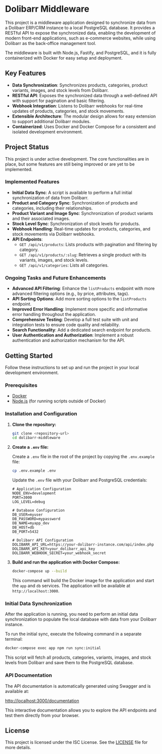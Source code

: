 # Dolibarr Middleware

This project is a middleware application designed to synchronize data from a Dolibarr ERP/CRM instance to a local PostgreSQL database. It provides a RESTful API to expose the synchronized data, enabling the development of modern front-end applications, such as e-commerce websites, while using Dolibarr as the back-office management tool.

The middleware is built with Node.js, Fastify, and PostgreSQL, and it is fully containerized with Docker for easy setup and deployment.

## Key Features

- **Data Synchronization**: Synchronizes products, categories, product variants, images, and stock levels from Dolibarr.
- **RESTful API**: Exposes the synchronized data through a well-defined API with support for pagination and basic filtering.
- **Webhook Integration**: Listens to Dolibarr webhooks for real-time updates of products, categories, and stock movements.
- **Extensible Architecture**: The modular design allows for easy extension to support additional Dolibarr modules.
- **Containerized**: Uses Docker and Docker Compose for a consistent and isolated development environment.

## Project Status

This project is under active development. The core functionalities are in place, but some features are still being improved or are yet to be implemented.

### Implemented Features

- **Initial Data Sync**: A script is available to perform a full initial synchronization of data from Dolibarr.
- **Product and Category Sync**: Synchronization of products and categories, including their relationships.
- **Product Variant and Image Sync**: Synchronization of product variants and their associated images.
- **Stock Level Sync**: Synchronization of stock levels for products.
- **Webhook Handling**: Real-time updates for products, categories, and stock movements via Dolibarr webhooks.
- **API Endpoints**:
  - `GET /api/v1/products`: Lists products with pagination and filtering by category.
  - `GET /api/v1/products/:slug`: Retrieves a single product with its variants, images, and stock levels.
  - `GET /api/v1/categories`: Lists all categories.

### Ongoing Tasks and Future Enhancements

- **Advanced API Filtering**: Enhance the `listProducts` endpoint with more advanced filtering options (e.g., by price, attributes, tags).
- **API Sorting Options**: Add more sorting options to the `listProducts` endpoint.
- **Improved Error Handling**: Implement more specific and informative error handling throughout the application.
- **Comprehensive Testing**: Develop a full test suite with unit and integration tests to ensure code quality and reliability.
- **Search Functionality**: Add a dedicated search endpoint for products.
- **User Authentication and Authorization**: Implement a robust authentication and authorization mechanism for the API.

## Getting Started

Follow these instructions to set up and run the project in your local development environment.

### Prerequisites

- [Docker](https://www.docker.com/get-started)
- [Node.js](https://nodejs.org/) (for running scripts outside of Docker)

### Installation and Configuration

1.  **Clone the repository:**

    ```bash
    git clone <repository-url>
    cd dolibarr-middleware
    ```

2.  **Create a `.env` file:**

    Create a `.env` file in the root of the project by copying the `.env.example` file:

    ```bash
    cp .env.example .env
    ```

    Update the `.env` file with your Dolibarr and PostgreSQL credentials:

    ```env
    # Application Configuration
    NODE_ENV=development
    PORT=3000
    LOG_LEVEL=debug

    # Database Configuration
    DB_USER=myuser
    DB_PASSWORD=mypassword
    DB_NAME=myapp_dev
    DB_HOST=db
    DB_PORT=5432

    # Dolibarr API Configuration
    DOLIBARR_API_URL=https://your-dolibarr-instance.com/api/index.php
    DOLIBARR_API_KEY=your_dolibarr_api_key
    DOLIBARR_WEBHOOK_SECRET=your_webhook_secret
    ```

3.  **Build and run the application with Docker Compose:**

    ```bash
    docker-compose up --build
    ```

    This command will build the Docker image for the application and start the `app` and `db` services. The application will be available at `http://localhost:3000`.

### Initial Data Synchronization

After the application is running, you need to perform an initial data synchronization to populate the local database with data from your Dolibarr instance.

To run the initial sync, execute the following command in a separate terminal:

```bash
docker-compose exec app npm run sync:initial
```

This script will fetch all products, categories, variants, images, and stock levels from Dolibarr and save them to the PostgreSQL database.

### API Documentation

The API documentation is automatically generated using Swagger and is available at:

[http://localhost:3000/documentation](http://localhost:3000/documentation)

This interactive documentation allows you to explore the API endpoints and test them directly from your browser.

## License

This project is licensed under the ISC License. See the [LICENSE](LICENSE) file for more details.
